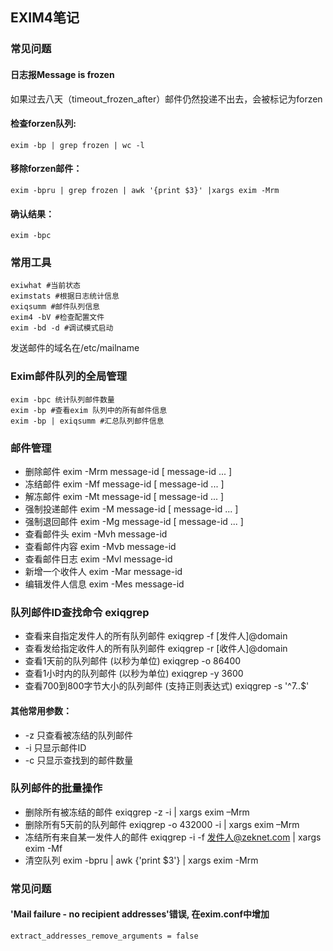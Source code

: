 EXIM4笔记
-------------------------

### 常见问题

#### 日志报Message is frozen
如果过去八天（timeout_frozen_after）邮件仍然投递不出去，会被标记为forzen

#### 检查forzen队列:
    exim -bp | grep frozen | wc -l

#### 移除forzen邮件：
    exim -bpru | grep frozen | awk '{print $3}' |xargs exim -Mrm

#### 确认结果：
    exim -bpc

### 常用工具
    exiwhat #当前状态
    eximstats #根据日志统计信息
    exiqsumm #邮件队列信息
	exim4 -bV #检查配置文件
    exim -bd -d #调试模式启动

发送邮件的域名在/etc/mailname


### Exim邮件队列的全局管理
    exim -bpc 统计队列邮件数量
    exim -bp #查看exim 队列中的所有邮件信息
    exim -bp | exiqsumm #汇总队列邮件信息


### 邮件管理
 * 删除邮件 exim -Mrm message-id [ message-id ... ]
 * 冻结邮件 exim -Mf message-id [ message-id ... ]
 * 解冻邮件 exim -Mt message-id [ message-id ... ]
 * 强制投递邮件 exim -M message-id [ message-id ... ]
 * 强制退回邮件 exim -Mg message-id [ message-id ... ]
 * 查看邮件头 exim -Mvh message-id
 * 查看邮件内容 exim -Mvb message-id
 * 查看邮件日志 exim -Mvl message-id
 * 新增一个收件人 exim -Mar message-id
 * 编辑发件人信息 exim -Mes message-id

### 队列邮件ID查找命令 exiqgrep
 * 查看来自指定发件人的所有队列邮件 exiqgrep -f [发件人]@domain
 * 查看发给指定收件人的所有队列邮件 exiqgrep -r [收件人]@domain
 * 查看1天前的队列邮件 (以秒为单位) exiqgrep -o 86400
 * 查看1小时内的队列邮件 (以秒为单位) exiqgrep -y 3600
 * 查看700到800字节大小的队列邮件 (支持正则表达式) exiqgrep -s '^7..$'
#### 其他常用参数：
 * -z 只查看被冻结的队列邮件
 * -i 只显示邮件ID
 * -c 只显示查找到的邮件数量

### 队列邮件的批量操作

 * 删除所有被冻结的邮件 exiqgrep -z -i | xargs exim –Mrm
 * 删除所有5天前的队列邮件 exiqgrep -o 432000 -i | xargs exim –Mrm
 * 冻结所有来自某一发件人的邮件 exiqgrep -i -f 发件人@zeknet.com | xargs exim -Mf
 * 清空队列 exim -bpru | awk {'print $3'} | xargs exim -Mrm

### 常见问题
#### 'Mail failure - no recipient addresses'错误, 在exim.conf中增加

	extract_addresses_remove_arguments = false

